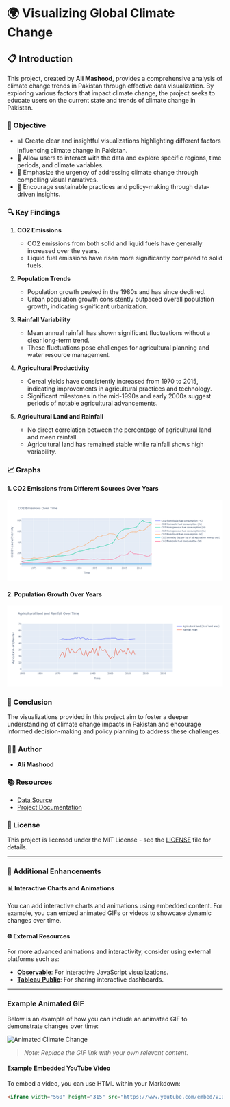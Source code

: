 # 🌍 Visualizing Global Climate Change

## 📋 Introduction

This project, created by **Ali Mashood**, provides a comprehensive analysis of climate change trends in Pakistan through effective data visualization. By exploring various factors that impact climate change, the project seeks to educate users on the current state and trends of climate change in Pakistan.

### 🎯 Objective

- 📊 Create clear and insightful visualizations highlighting different factors influencing climate change in Pakistan.
- 🧩 Allow users to interact with the data and explore specific regions, time periods, and climate variables.
- 📢 Emphasize the urgency of addressing climate change through compelling visual narratives.
- 🌱 Encourage sustainable practices and policy-making through data-driven insights.

### 🔍 Key Findings

1. **CO2 Emissions**
   - CO2 emissions from both solid and liquid fuels have generally increased over the years.
   - Liquid fuel emissions have risen more significantly compared to solid fuels.

2. **Population Trends**
   - Population growth peaked in the 1980s and has since declined.
   - Urban population growth consistently outpaced overall population growth, indicating significant urbanization.

3. **Rainfall Variability**
   - Mean annual rainfall has shown significant fluctuations without a clear long-term trend.
   - These fluctuations pose challenges for agricultural planning and water resource management.

4. **Agricultural Productivity**
   - Cereal yields have consistently increased from 1970 to 2015, indicating improvements in agricultural practices and technology.
   - Significant milestones in the mid-1990s and early 2000s suggest periods of notable agricultural advancements.

5. **Agricultural Land and Rainfall**
   - No direct correlation between the percentage of agricultural land and mean rainfall.
   - Agricultural land has remained stable while rainfall shows high variability.

### 📈 Graphs

#### 1. CO2 Emissions from Different Sources Over Years
![CO2 Emissions Graph](https://github.com/SAMNaqvi1212/DS_Data_Visualization_2024_SyedAliMashood_Naqvi/blob/main/newplot.png)

#### 2. Population Growth Over Years
![Population Growth Graph](https://github.com/SAMNaqvi1212/DS_Data_Visualization_2024_SyedAliMashood_Naqvi/blob/main/newplot2.png)

### 📝 Conclusion

The visualizations provided in this project aim to foster a deeper understanding of climate change impacts in Pakistan and encourage informed decision-making and policy planning to address these challenges.

### 👨‍💻 Author

- **Ali Mashood**

### 📚 Resources

- [Data Source](Kaggle)
- [Project Documentation](#)

### 📜 License

This project is licensed under the MIT License - see the [LICENSE](LICENSE) file for details.

---

### 🌟 Additional Enhancements

#### 📊 Interactive Charts and Animations

You can add interactive charts and animations using embedded content. For example, you can embed animated GIFs or videos to showcase dynamic changes over time.

#### 🌐 External Resources

For more advanced animations and interactivity, consider using external platforms such as:

- **[Observable](https://observablehq.com/)**: For interactive JavaScript visualizations.
- **[Tableau Public](https://public.tableau.com/)**: For sharing interactive dashboards.


---

### Example Animated GIF

Below is an example of how you can include an animated GIF to demonstrate changes over time:

![Animated Climate Change](https://media.giphy.com/media/3o6Zt481isNVuQI1l6/giphy.gif)
> *Note: Replace the GIF link with your own relevant content.*

#### Example Embedded YouTube Video

To embed a video, you can use HTML within your Markdown:

```html
<iframe width="560" height="315" src="https://www.youtube.com/embed/VIDEO_ID" frameborder="0" allowfullscreen></iframe>
